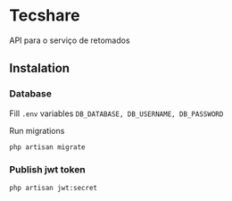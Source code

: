 # Tecshare

API para o serviço de retomados

## Instalation

### Database

Fill `.env` variables `DB_DATABASE, DB_USERNAME, DB_PASSWORD`

Run migrations

    php artisan migrate

### Publish jwt token

    php artisan jwt:secret